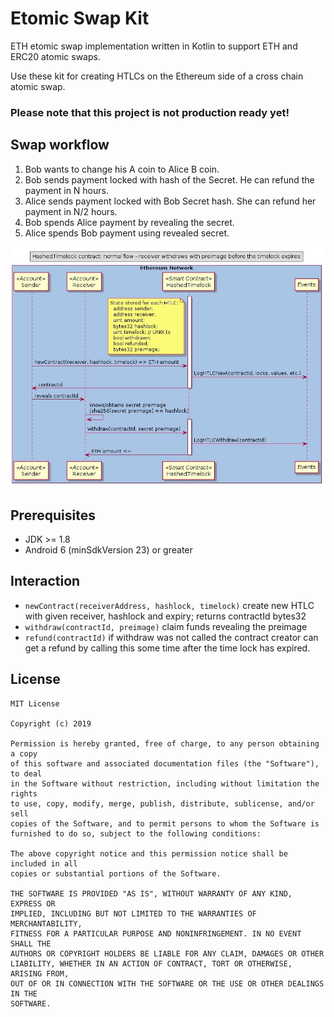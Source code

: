 # Etomic Swap Kit

ETH etomic swap implementation written in Kotlin to support ETH and ERC20 atomic swaps.
 
Use these kit for creating HTLCs on the Ethereum side of a cross chain atomic swap.

### Please note that this project is not production ready yet!

## Swap workflow
1. Bob wants to change his A coin to Alice B coin.
2. Bob sends payment locked with hash of the Secret. He can refund the payment in N hours.
3. Alice sends payment locked with Bob Secret hash. She can refund her payment in N/2 hours.
4. Bob spends Alice payment by revealing the secret.
5. Alice spends Bob payment using revealed secret.

![Logo](/images/htlc_workflow.jpg)

## Prerequisites
* JDK >= 1.8
* Android 6 (minSdkVersion 23) or greater

## Interaction
- `newContract(receiverAddress, hashlock, timelock)` create new HTLC with given receiver, hashlock and expiry; returns contractId bytes32
- `withdraw(contractId, preimage)` claim funds revealing the preimage
- `refund(contractId)` if withdraw was not called the contract creator can get a refund by calling this some time after the time lock has expired.

## License
    MIT License

    Copyright (c) 2019
    
    Permission is hereby granted, free of charge, to any person obtaining a copy
    of this software and associated documentation files (the "Software"), to deal
    in the Software without restriction, including without limitation the rights
    to use, copy, modify, merge, publish, distribute, sublicense, and/or sell
    copies of the Software, and to permit persons to whom the Software is
    furnished to do so, subject to the following conditions:
    
    The above copyright notice and this permission notice shall be included in all
    copies or substantial portions of the Software.
    
    THE SOFTWARE IS PROVIDED "AS IS", WITHOUT WARRANTY OF ANY KIND, EXPRESS OR
    IMPLIED, INCLUDING BUT NOT LIMITED TO THE WARRANTIES OF MERCHANTABILITY,
    FITNESS FOR A PARTICULAR PURPOSE AND NONINFRINGEMENT. IN NO EVENT SHALL THE
    AUTHORS OR COPYRIGHT HOLDERS BE LIABLE FOR ANY CLAIM, DAMAGES OR OTHER
    LIABILITY, WHETHER IN AN ACTION OF CONTRACT, TORT OR OTHERWISE, ARISING FROM,
    OUT OF OR IN CONNECTION WITH THE SOFTWARE OR THE USE OR OTHER DEALINGS IN THE
    SOFTWARE.